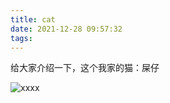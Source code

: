 ```yaml
---
title: cat
date: 2021-12-28 09:57:32
tags:
---
```


给大家介绍一下，这个我家的猫：屎仔

![xxxx](/img/cat/sizai001.jpeg)
